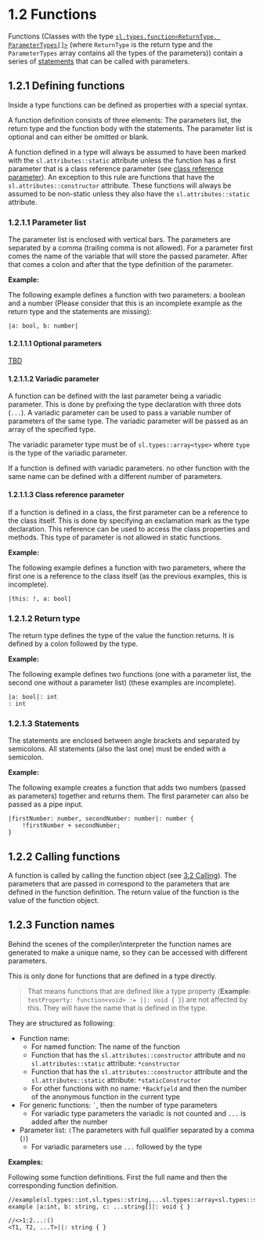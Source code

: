# 1.2 Functions

<show-structure for="chapter" depth="5"></show-structure>

<code-block lang="BNF" src="definitions.bnf" include-lines="13-16" />

Functions (Classes with the type [`sl.types.function<ReturnType, ParameterTypes[]>`](TBD.md) (where `ReturnType` is the return type and the `ParameterTypes` array contains all the types of the parameters)) contain a series of [statements](3-Statements.md) that can be called with parameters.

## 1.2.1 Defining functions

Inside a type functions can be defined as properties with a special syntax.

A function definition consists of three elements: The parameters list, the return type and the function body with the statements.
The parameter list is optional and can either be omitted or blank.

A function defined in a type will always be assumed to have been marked with the `sl.attributes::static` attribute unless the function has a first parameter that is a class reference parameter (see [class reference parameter](#1-2-1-1-3-class-reference-parameter)).
An exception to this rule are functions that have the `sl.attributes::constructor` attribute. These functions will always be assumed to be non-static unless they also have the `sl.attributes::static` attribute.

### 1.2.1.1 Parameter list

The parameter list is enclosed with vertical bars. The parameters are separated by a comma (trailing comma is not allowed). For a parameter first comes the name of the variable that will store the passed parameter. After that comes a colon and after that the type definition of the parameter.

**Example:**

The following example defines a function with two parameters: a boolean and a number (Please consider that this is an incomplete example as the return type and the statements are missing):

```
|a: bool, b: number|
```

#### 1.2.1.1.1 Optional parameters

[TBD](TBD.md)

#### 1.2.1.1.2 Variadic parameter

A function can be defined with the last parameter being a variadic parameter. This is done by prefixing the type declaration with three dots (`...`).
A variadic parameter can be used to pass a variable number of parameters of the same type. The variadic parameter will be passed as an array of the specified type.

The variadic parameter type must be of `sl.types::array<type>` where `type` is the type of the variadic parameter.

If a function is defined with variadic parameters. no other function with the same name can be defined with a different number of parameters.

#### 1.2.1.1.3 Class reference parameter

If a function is defined in a class, the first parameter can be a reference to the class itself. This is done by specifying an exclamation mark as the type declaration. This reference can be used to access the class properties and methods. This type of parameter is not allowed in static functions.

**Example:**


The following example defines a function with two parameters, where the first one is a reference to the class itself (as the previous examples, this is incomplete).

```
|this: !, a: bool|
```

### 1.2.1.2 Return type

The return type defines the type of the value the function returns. It is defined by a colon followed by the type.

**Example:**

The following example defines two functions (one with a parameter list, the second one without a parameter list) (these examples are incomplete).

```
|a: bool|: int
: int
```

### 1.2.1.3 Statements

The statements are enclosed between angle brackets and separated by semicolons. All statements (also the last one) must be ended with a semicolon.

**Example:**

The following example creates a function that adds two numbers (passed as parameters) together and returns them. The first parameter can also be passed as a pipe input.

```
|firstNumber: number, secondNumber: number|: number {
    !firstNumber + secondNumber;
}
```

## 1.2.2 Calling functions

A function is called by calling the function object (see [3.2 Calling](3-2-Calling.md)). The parameters that are passed in correspond to the parameters that are defined in the function definition. The return value of the function is the value of the function object.

## 1.2.3 Function names

Behind the scenes of the compiler/interpreter the function names are generated to make a unique name, so they can be accessed with different parameters.

This is only done for functions that are defined in a type directly.

> That means functions that are defined like a type property (**Example**: `testProperty: function<void> := ||: void { }`) are not affected by this. They will have the name that is defined in the type.

They are structured as following:

* Function name:
    * For named function: The name of the function
    * Function that has the `sl.attributes::constructor` attribute and no `sl.attributes::static` attribute: `*constructor`
    * Function that has the `sl.attributes::constructor` attribute and the `sl.attributes::static` attribute: `*staticConstructor`
    * For other functions with no name: `*Backfield` and then the number of the anonymous function in the current type
* For generic functions: `` ` ``, then the number of type parameters
    * For variadic type parameters the variadic is not counted and `...` is added after the number
* Parameter list: `(`The parameters with full qualifier separated by a comma (`)`)
    * For variadic parameters use `...` followed by the type

**Examples:**

Following some function definitions. First the full name and then the corresponding function definition.

```
//example(sl.types::int,sl.types::string,...sl.types::array<sl.types::string>)
example |a:int, b: string, c: ...string[]|: void { }

//<>1:2...:()
<T1, T2, ...T>||: string { }
```